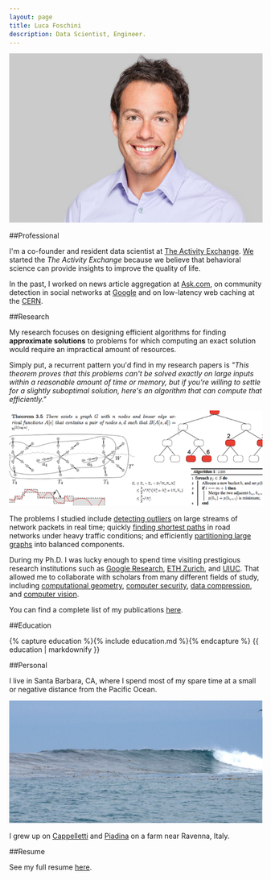 ```yaml
---
layout: page
title: Luca Foschini
description: Data Scientist, Engineer.
---
```


![Luca Foschini](/images/headshot@750x500.jpg "Luca Foschini")

##Professional

I'm a co-founder and resident data scientist at [The Activity
Exchange](http://www.theactivityexchange.com/). [We](http://www.theactivityexchange.com/about.html) started the *The
Activity Exchange* because we believe that behavioral science can
provide insights to improve the quality of life. 

In the past, I worked on news article aggregation at
[Ask.com](http://www.ask.com), on community detection in social
networks at [Google](www.google.com) and on low-latency web caching at
the [CERN](http://www.cern.ch).

##Research

My research focuses on designing efficient algorithms for finding
**approximate solutions** to problems for which computing an exact solution
would require an impractical amount of resources. 

Simply put, a recurrent pattern you'd find in my research papers
is *"This theorem proves that this problems can't be solved
exactly on large inputs within a reasonable amount of time or memory,
but if you're willing to settle for a slightly suboptimal solution, here's
an algorithm that can compute that efficiently."*

![Main research focus](/images/research_phd.png "Main research focus")

The problems I studied include [detecting
outliers](/papers/Efficiently_NSDI11.pdf) on large streams of network packets in real time; quickly [finding shortest paths](/papers/Complexity_Algorithmica.pdf) in
road networks under heavy traffic conditions; and efficiently [partitioning
large graphs](/papers/Balanced_Algorithmica.pdf) into balanced components. 


During my Ph.D. I was lucky enough to spend time visiting prestigious
research institutions such as [Google Research](research.google.com),
[ETH Zurich](http://www.ethz.ch/), and [UIUC](http://illinois.edu). 
That allowed me to collaborate with scholars from many different
fields of study, including [computational
geometry](/papers/Union_ESA11.pdf), [computer security](/papers/Getting_WOOT11.pdf), [data compression](/papers/Indexing_TOA.pdf), and [computer vision](/papers/Efficiently_ICIP11.pdf). 

You can find a complete list of my publications [here](publications.html).

##Education

{% capture education %}{% include education.md %}{% endcapture %}
{{ education | markdownify }}
 
##Personal

I live in Santa Barbara, CA, where I spend most of my spare time at a
small or negative distance from the Pacific Ocean. 

![Secret surf spot](/images/SB.jpg "Secret surf spot")

I grew up on [Cappelletti](http://www.ciaoitalia.com/seasons/season-2200/episode-2226/cappeletti-in-broth) and [Piadina](en.wikipedia.org/wiki/Piadina) on a farm near Ravenna, Italy. 

##Resume

See my full resume [here](files/resume.pdf).

